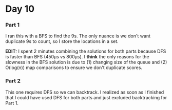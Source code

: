 # Day 10

### Part 1

I ran this with a BFS to find the 9s. The only nuance is we don't want duplicate 9s to count, so I store the locations in a set.

**EDIT:** I spent 2 minutes combining the solutions for both parts because DFS is faster than BFS (450µs vs 800µs). I **think** the only reasons for the slowness in the BFS solution is due to (1) changing size of the queue and (2) O(log(n)) map comparisons to ensure we don't duplicate scores.

### Part 2

This one requires DFS so we can backtrack. I realized as soon as I finished that I could have used DFS for both parts and just excluded backtracking for Part 1.
